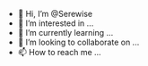 - 👋 Hi, I’m @Serewise
- 👀 I’m interested in ...
- 🌱 I’m currently learning ...
- 💞️ I’m looking to collaborate on ...
- 📫 How to reach me ...

<!---
Serewise/Serewise is a ✨ special ✨ repository because its `README.md` (this file) appears on your GitHub profile.
You can click the Preview link to take a look at your changes.
--->
